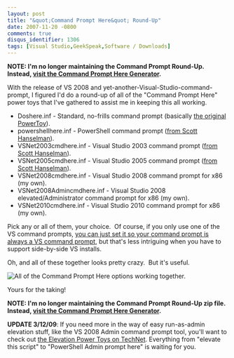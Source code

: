 ```yaml
---
layout: post
title: "&quot;Command Prompt Here&quot; Round-Up"
date: 2007-11-20 -0800
comments: true
disqus_identifier: 1306
tags: [Visual Studio,GeekSpeak,Software / Downloads]
---
```

**NOTE: I'm no longer maintaining the Command Prompt Round-Up. Instead,
[visit the Command Prompt Here
Generator](http://app.paraesthesia.com/CommandPromptHere/).**

With the release of VS 2008 and
yet-another-Visual-Studio-command-prompt, I figured I'd do a round-up of
all of the "Command Prompt Here" power toys that I've gathered to assist
me in keeping this all working.

-   Doshere.inf - Standard, no-frills command prompt (basically [the
    original
    PowerToy](http://www.microsoft.com/windowsxp/downloads/powertoys/xppowertoys.mspx)).
-   powershellhere.inf - PowerShell command prompt ([from Scott
    Hanselman](http://www.hanselman.com/blog/IntroducingPowerShellPromptHere.aspx)).
-   VSNet2003cmdhere.inf - Visual Studio 2003 command prompt ([from
    Scott
    Hanselman](http://www.hanselman.com/blog/VisualStudioCommandPromptHereAndSearchUnknownFileExtensions.aspx)).
-   VSNet2005cmdhere.inf - Visual Studio 2005 command prompt ([from
    Scott
    Hanselman](http://www.hanselman.com/blog/VisualStudioCommandPromptHereAndSearchUnknownFileExtensions.aspx)).
-   VSNet2008cmdhere.inf - Visual Studio 2008 command prompt for x86 (my
    own).
-   VSNet2008Admincmdhere.inf - Visual Studio 2008
    elevated/Administrator command prompt for x86 (my own).
-   VSNet2010cmdhere.inf - Visual Studio 2010 command prompt for x86 (my
    own).

Pick any or all of them, your choice.  Of course, if you only use one of
the VS command prompts, [you can just set it so your command prompt is
always a VS command
prompt](/archive/2004/06/28/net-command-prompt-here-and-everywhere-else.aspx),
but that's less intriguing when you have to support side-by-side VS
installs.

Oh, and all of these together looks pretty crazy.  But it's useful.

![All of the Command Prompt Here options working
together.](https://hyqi8g.dm2301.livefilestore.com/y2pL9BOo6gIL4SHHsuyPSLNHP1ap8G5VbS7F3S_pIlanpUbfBpp3TacI3DoMuT6Eh52Mjov0sohkY9nOwzAC1N8mqmRebp320Iu3gJFfDXd8oM/20071120cmdhere.png?psid=1)

Yours for the taking!

**NOTE: I'm no longer maintaining the Command Prompt Round-Up zip file.
Instead, [visit the Command Prompt Here
Generator](http://app.paraesthesia.com/CommandPromptHere/).**

**UPDATE 3/12/09**: If you need more in the way of easy run-as-admin
elevation stuff, like the VS 2008 Admin command prompt tool, you'll want
to check out [the Elevation Power Toys on
TechNet](http://technet.microsoft.com/en-us/magazine/2008.06.elevation.aspx).
Everything from "elevate this script" to "PowerShell Admin prompt here"
is waiting for you.

